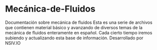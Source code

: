 # Mecánica-de-Fluidos
Documentación sobre mecánica de fluidos
Esta es una serie de archivos que contienen material básico y avanzando de diversos temas de la mecánica de fluidos enteramente en español. Cada cierto tiempo iremos subiendo y actualizando esta base de información.
Desarrollado por NSIV.IO
